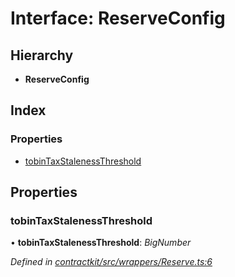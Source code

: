 # Interface: ReserveConfig

## Hierarchy

* **ReserveConfig**

## Index

### Properties

* [tobinTaxStalenessThreshold](_wrappers_reserve_.reserveconfig.md#tobintaxstalenessthreshold)

## Properties

###  tobinTaxStalenessThreshold

• **tobinTaxStalenessThreshold**: *BigNumber*

*Defined in [contractkit/src/wrappers/Reserve.ts:6](https://github.com/celo-org/celo-monorepo/blob/master/packages/contractkit/src/wrappers/Reserve.ts#L6)*
